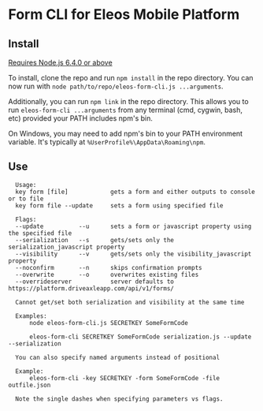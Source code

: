 
# Form CLI for Eleos Mobile Platform

## Install

[Requires Node.js 6.4.0 or above](https://nodejs.org/en/download/)

To install, clone the repo and run `npm install` in the repo directory. You can now run with `node path/to/repo/eleos-form-cli.js ...arguments`.

Additionally, you can run `npm link` in the repo directory. This allows you to run `eleos-form-cli ...arguments` from any terminal (cmd, cygwin, bash, etc) provided your PATH includes npm's bin. 

On Windows, you may need to add npm's bin to your PATH environment variable. It's typically at `%UserProfile%\AppData\Roaming\npm`.

## Use

```
  Usage:
  key form [file]            gets a form and either outputs to console or to file
  key form file --update     sets a form using specified file

  Flags:
  --update          --u      sets a form or javascript property using the specified file
  --serialization   --s      gets/sets only the serialization_javascript property
  --visibility      --v      gets/sets only the visibility_javascript property
  --noconfirm       --n      skips confirmation prompts
  --overwrite       --o      overwrites existing files
  --overrideserver           server defaults to https://platform.driveaxleapp.com/api/v1/forms/

  Cannot get/set both serialization and visibility at the same time

  Examples:
      node eleos-form-cli.js SECRETKEY SomeFormCode

      eleos-form-cli SECRETKEY SomeFormCode serialization.js --update --serialization

  You can also specify named arguments instead of positional

  Example:
      eleos-form-cli -key SECRETKEY -form SomeFormCode -file outfile.json

  Note the single dashes when specifying parameters vs flags.
```
